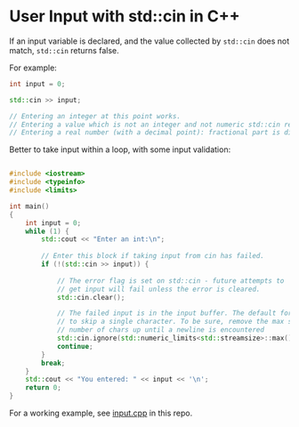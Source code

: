 User Input with std::cin in C++
===============================

If an input variable is declared, and the value collected by `std::cin` does not match, `std::cin` returns false.

For example:
```c++
int input = 0;

std::cin >> input;

// Entering an integer at this point works.
// Entering a value which is not an integer and not numeric std::cin returns false.
// Entering a real number (with a decimal point): fractional part is discarded and integer is saved.

```
Better to take input within a loop, with some input validation:

```c++

#include <iostream>
#include <typeinfo>
#include <limits>

int main()
{
	int input = 0;
	while (1) {
		std::cout << "Enter an int:\n";
	
		// Enter this block if taking input from cin has failed.
		if (!(std::cin >> input)) {
	
			// The error flag is set on std::cin - future attempts to
			// get input will fail unless the error is cleared.
			std::cin.clear();

			// The failed input is in the input buffer. The default for `ignore` is
			// to skip a single character. To be sure, remove the max streamsize
			// number of chars up until a newline is encountered
			std::cin.ignore(std::numeric_limits<std::streamsize>::max(), '\n');
			continue;
		}
		break;
	}
	std::cout << "You entered: " << input << '\n';
	return 0;
}
```
For a working example, see [input.cpp][1] in this repo.

[1]: examples/input.cpp
